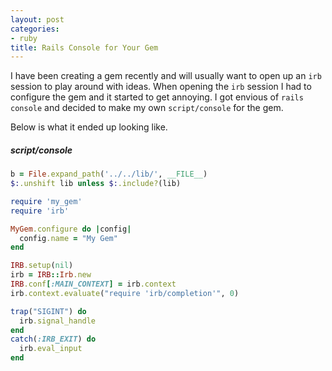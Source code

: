 ```yaml
---
layout: post
categories:
- ruby
title: Rails Console for Your Gem
---
```


I have been creating a gem recently and will usually want to open up an `irb` session to play around with ideas. When opening the `irb` session I had to configure the gem and it started to get annoying. I got envious of `rails console` and decided to make my own `script/console` for the gem.

Below is what it ended up looking like.

##### script/console
```ruby
b = File.expand_path('../../lib/', __FILE__)
$:.unshift lib unless $:.include?(lib)

require 'my_gem'
require 'irb'

MyGem.configure do |config|
  config.name = "My Gem"
end

IRB.setup(nil)
irb = IRB::Irb.new
IRB.conf[:MAIN_CONTEXT] = irb.context
irb.context.evaluate("require 'irb/completion'", 0)

trap("SIGINT") do
  irb.signal_handle
end
catch(:IRB_EXIT) do
  irb.eval_input
end
```
